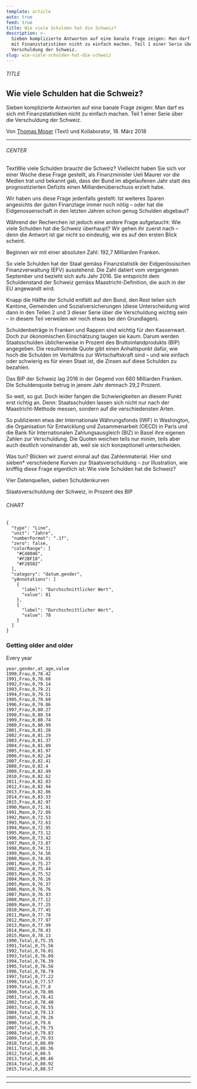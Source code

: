 ```yaml
---
template: article
auto: true
feed: true
title: Wie viele Schulden hat die Schweiz?
description: >-
  Sieben komplizierte Antworten auf eine banale Frage zeigen: Man darf es sich
  mit Finanzstatistiken nicht zu einfach machen. Teil 1 einer Serie über die
  Verschuldung der Schweiz.
slug: wie-viele-schulden-hat-die-schweiz
---
```


<section><h6>TITLE</h6>

# Wie viele Schulden hat die Schweiz?

Sieben komplizierte Antworten auf eine banale Frage zeigen: Man darf es sich mit Finanzstatistiken nicht zu einfach machen. Teil 1 einer Serie über die Verschuldung der Schweiz.

Von [Thomas Moser](/~df20c50d-2997-4c6a-bf1f-f3905296124e) (Text) und Kollaborator, 18. März 2018

<hr /></section>

<section><h6>CENTER</h6>

TextWie viele Schulden braucht die Schweiz? Vielleicht haben Sie sich vor einer Woche diese Frage gestellt, als Finanzminister Ueli Maurer vor die Medien trat und bekannt gab, dass der Bund im abgelaufenen Jahr statt des prognostizierten Defizits einen Milliardenüberschuss erzielt habe.

Wir haben uns diese Frage jedenfalls gestellt: Ist weiteres Sparen angesichts der guten Finanzlage immer noch nötig – oder hat die Eidgenossenschaft in den letzten Jahren schon genug Schulden abgebaut?

Während der Recherchen ist jedoch eine andere Frage aufgetaucht: Wie viele Schulden hat die Schweiz überhaupt? Wir gehen ihr zuerst nach – denn die Antwort ist gar nicht so eindeutig, wie es auf den ersten Blick scheint.

Beginnen wir mit einer absoluten Zahl: 192,7 Milliarden Franken.

So viele Schulden hat der Staat gemäss Finanzstatistik der Eidgenössischen Finanzverwaltung (EFV) ausstehend. Die Zahl datiert vom vergangenen September und bezieht sich aufs Jahr 2016. Sie entspricht dem Schuldenstand der Schweiz gemäss Maastricht-Definition, die auch in der EU angewandt wird.

Knapp die Hälfte der Schuld entfällt auf den Bund, den Rest teilen sich Kantone, Gemeinden und Sozialversicherungen (diese Unterscheidung wird dann in den Teilen 2 und 3 dieser Serie über die Verschuldung wichtig sein – in diesem Teil verweilen wir noch etwas bei den Grundlagen).

Schuldenbeträge in Franken und Rappen sind wichtig für den Kassenwart. Doch zur ökonomischen Einschätzung taugen sie kaum. Darum werden Staatsschulden üblicherweise in Prozent des Bruttoinlandprodukts (BIP) angegeben. Die resultierende Quote gibt einen Anhaltspunkt dafür, wie hoch die Schulden im Verhältnis zur Wirtschaftskraft sind – und wie einfach oder schwierig es für einen Staat ist, die Zinsen auf diese Schulden zu bezahlen.

Das BIP der Schweiz lag 2016 in der Gegend von 660 Milliarden Franken. Die Schuldenquote betrug in jenem Jahr demnach 29,2 Prozent.

So weit, so gut. Doch leider fangen die Schwierigkeiten an diesem Punkt erst richtig an. Denn: Staatsschulden lassen sich nicht nur nach der Maastricht-Methode messen, sondern auf die verschiedensten Arten.

So publizieren etwa der Internationale Währungsfonds (IWF) in Washington, die Organisation für Entwicklung und Zusammenarbeit (OECD) in Paris und die Bank für Internationalen Zahlungsausgleich (BIZ) in Basel ihre eigenen Zahlen zur Verschuldung. Die Quoten weichen teils nur minim, teils aber auch deutlich voneinander ab, weil sie sich konzeptionell unterscheiden.

Was tun? Blicken wir zuerst einmal auf das Zahlenmaterial. Hier sind sieben\* verschiedene Kurven zur Staatsverschuldung – zur Illustration, wie knifflig diese Frage eigentlich ist: Wie viele Schulden hat die Schweiz?

Vier Datenquellen, sieben Schuldenkurven

Staatsverschuldung der Schweiz, in Prozent des BIP

<section><h6>CHART</h6>

```
{
  "type": "Line",
  "unit": "Jahre",
  "numberFormat": ".1f",
  "zero": false,
  "colorRange": [
    "#C40046",
    "#F2BF18",
    "#F28502"
  ],
  "category": "datum.gender",
  "yAnnotations": [
    {
      "label": "Durchschnittlicher Wert",
      "value": 81
    },
    {
      "label": "Durchschnittlicher Wert",
      "value": 78
    }
  ]
}
```

### Getting older and older

Every year

```
year,gender,at_age,value
1990,Frau,0,78.42
1991,Frau,0,78.68
1992,Frau,0,79.14
1993,Frau,0,79.21
1994,Frau,0,79.51
1995,Frau,0,79.69
1996,Frau,0,79.86
1997,Frau,0,80.27
1998,Frau,0,80.54
1999,Frau,0,80.74
2000,Frau,0,80.99
2001,Frau,0,81.28
2002,Frau,0,81.29
2003,Frau,0,81.37
2004,Frau,0,81.89
2005,Frau,0,81.97
2006,Frau,0,82.24
2007,Frau,0,82.41
2008,Frau,0,82.4
2009,Frau,0,82.49
2010,Frau,0,82.62
2011,Frau,0,82.83
2012,Frau,0,82.94
2013,Frau,0,82.86
2014,Frau,0,83.33
2015,Frau,0,82.97
1990,Mann,0,71.91
1991,Mann,0,72.09
1992,Mann,0,72.53
1993,Mann,0,72.63
1994,Mann,0,72.95
1995,Mann,0,73.12
1996,Mann,0,73.42
1997,Mann,0,73.87
1998,Mann,0,74.31
1999,Mann,0,74.56
2000,Mann,0,74.85
2001,Mann,0,75.27
2002,Mann,0,75.44
2003,Mann,0,75.52
2004,Mann,0,76.16
2005,Mann,0,76.37
2006,Mann,0,76.76
2007,Mann,0,76.93
2008,Mann,0,77.12
2009,Mann,0,77.25
2010,Mann,0,77.45
2011,Mann,0,77.78
2012,Mann,0,77.97
2013,Mann,0,77.99
2014,Mann,0,78.43
2015,Mann,0,78.13
1990,Total,0,75.35
1991,Total,0,75.56
1992,Total,0,76.01
1993,Total,0,76.09
1994,Total,0,76.39
1995,Total,0,76.56
1996,Total,0,76.79
1997,Total,0,77.22
1998,Total,0,77.57
1999,Total,0,77.8
2000,Total,0,78.06
2001,Total,0,78.41
2002,Total,0,78.48
2003,Total,0,78.55
2004,Total,0,79.13
2005,Total,0,79.26
2006,Total,0,79.6
2007,Total,0,79.75
2008,Total,0,79.83
2009,Total,0,79.93
2010,Total,0,80.09
2011,Total,0,80.36
2012,Total,0,80.5
2013,Total,0,80.46
2014,Total,0,80.92
2015,Total,0,80.57
```



<hr /></section>

 



<hr /></section>

